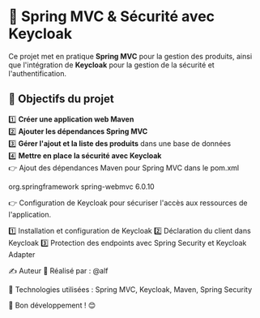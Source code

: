 # 🚀 Spring MVC & Sécurité avec Keycloak  

Ce projet met en pratique **Spring MVC** pour la gestion des produits, ainsi que l'intégration de **Keycloak** pour la gestion de la sécurité et l'authentification.  

## 📌 Objectifs du projet  

1️⃣ **Créer une application web Maven**  
2️⃣ **Ajouter les dépendances Spring MVC**  
3️⃣ **Gérer l'ajout et la liste des produits** dans une base de données  
4️⃣ **Mettre en place la sécurité avec Keycloak**  
👉 Ajout des dépendances Maven pour Spring MVC dans le pom.xml

<dependencies>
    <dependency>
        <groupId>org.springframework</groupId>
        <artifactId>spring-webmvc</artifactId>
        <version>6.0.10</version>
    </dependency>
</dependencies>

👉 Configuration de Keycloak pour sécuriser l'accès aux ressources de l'application.

1️⃣ Installation et configuration de Keycloak
2️⃣ Déclaration du client dans Keycloak
3️⃣ Protection des endpoints avec Spring Security et Keycloak Adapter

✍ Auteur
📌 Réalisé par : @alf

🎯 Technologies utilisées : Spring MVC, Keycloak, Maven, Spring Security

🚀 Bon développement ! 😊
